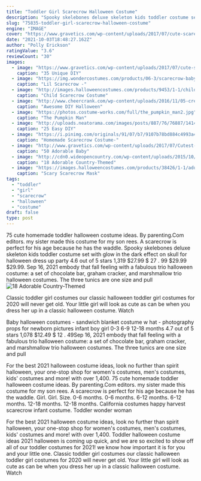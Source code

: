 ```yaml
---
title: "Toddler Girl Scarecrow Halloween Costume"
description: "Spooky skelebones deluxe skeleton kids toddler costume set with glow in the dark effect on skull for halloween dress up party 4.6 out of 5 stars 1,319 $27.99 $ 27 . 99 $29.99 $29.99"
slug: "75835-toddler-girl-scarecrow-halloween-costume"
engine: "IMAGE"
cover: "https://www.gravetics.com/wp-content/uploads/2017/07/cute-scarecrow-costume-tutu.jpg"
date: "2021-10-03T18:48:27.162Z"
author: "Polly Erickson"
ratingValue: "3.6"
reviewCount: "30"
images:
  - image: "https://www.gravetics.com/wp-content/uploads/2017/07/cute-scarecrow-costume-tutu.jpg"
    caption: "35 Unique DIY"
  - image: "https://img.wondercostumes.com/products/06-3/scarecrow-baby-costume.jpg"
    caption: "Lil Scarecrow -"
  - image: "http://images.halloweencostumes.com/products/9453/1-1/child-scarecrow-costume.jpg"
    caption: "Child Scarecrow Costume"
  - image: "http://www.cheercrank.com/wp-content/uploads/2016/11/05-creative-homemade-halloween-costume.jpg"
    caption: "Awesome DIY Halloween"
  - image: "https://photos.costume-works.com/full/the_pumpkin_man2.jpg"
    caption: "The Pumpkin Man"
  - image: "http://uploads.neatorama.com/images/posts/887/76/76887/1414047253-4.jpg"
    caption: "25 Easy DIY"
  - image: "https://i.pinimg.com/originals/91/07/b7/9107b78bd884c4993a42908c3ec758f5.jpg"
    caption: "Homemade Scarecrow Costume-"
  - image: "http://www.gravetics.com/wp-content/uploads/2017/07/Cutest-deer-costume-ever.jpg"
    caption: "50 Adorable Baby"
  - image: "http://cdn0.wideopencountry.com/wp-content/uploads/2015/10/brotherly_love.jpg"
    caption: "18 Adorable Country-Themed"
  - image: "https://images.halloweencostumes.com/products/38426/1-1/adult-scary-scarecrow-mask.jpg"
    caption: "Scary Scarecrow Mask"
tags:
  - "toddler"
  - "girl"
  - "scarecrow"
  - "halloween"
  - "costume"
draft: false
type: post
---
```


75 cute homemade toddler halloween costume ideas. By parenting.Com editors.  my sister made this costume for my son rees. A scarecrow is perfect for his age because he has the waddle. Spooky skelebones deluxe skeleton kids toddler costume set with glow in the dark effect on skull for halloween dress up party 4.6 out of 5 stars 1,319 $27.99 $ 27 . 99 $29.99 $29.99. Sep 16, 2021 embody that fall feeling with a fabulous trio halloween costume: a set of chocolate bar, graham cracker, and marshmallow trio halloween costumes. The three tunics are one size and pull
![18 Adorable Country-Themed](http://cdn0.wideopencountry.com/wp-content/uploads/2015/10/brotherly_love.jpg "18 Adorable Country-Themed")

Classic toddler girl costumes our classic halloween toddler girl costumes for 2020 will never get old. Your little girl will look as cute as can be when you dress her up in a classic halloween costume. Watch
<!--inArticleAds-->

<!--galleryOne-->

Baby halloween costumes - sandwich blanket costume w hat - photography props for newborn pictures infant boy girl 0-3 6-9 12-18 months 4.7 out of 5 stars 1,078 $12.49 $ 12 . 49Sep 16, 2021 embody that fall feeling with a fabulous trio halloween costume: a set of chocolate bar, graham cracker, and marshmallow trio halloween costumes. The three tunics are one size and pull
<!--inArticleAds-->

<!--galleryTwo-->

For the best 2021 halloween costume ideas, look no further than spirit halloween, your one-stop shop for women's costumes, men's costumes, kids' costumes and more! with over 1,400. 75 cute homemade toddler halloween costume ideas. By parenting.Com editors.  my sister made this costume for my son rees. A scarecrow is perfect for his age because he has the waddle. Girl. Girl. Size. 0-6 months. 0-6 months. 6-12 months. 6-12 months. 12-18 months. 12-18 months.  California costumes happy harvest scarecrow infant costume. Toddler wonder woman
<!--galleryThree-->

For the best 2021 halloween costume ideas, look no further than spirit halloween, your one-stop shop for women's costumes, men's costumes, kids' costumes and more! with over 1,400. Toddler halloween costume ideas 2021 halloween is coming up quick, and we are so excited to show off all of our toddler costumes for 2021! we know how important it is for you and your little one. Classic toddler girl costumes our classic halloween toddler girl costumes for 2020 will never get old. Your little girl will look as cute as can be when you dress her up in a classic halloween costume. Watch